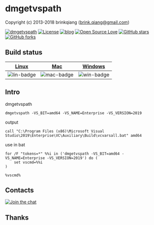 # dmgetvspath

Copyright (c) 2013-2018 brinkqiang (brink.qiang@gmail.com)

[![dmgetvspath](https://img.shields.io/badge/brinkqiang-dmgetvspath-blue.svg?style=flat-square)](https://github.com/brinkqiang/dmgetvspath)
[![License](https://img.shields.io/badge/license-MIT-brightgreen.svg)](https://github.com/brinkqiang/dmgetvspath/blob/master/LICENSE)
[![blog](https://img.shields.io/badge/Author-Blog-7AD6FD.svg)](https://brinkqiang.github.io/)
[![Open Source Love](https://badges.frapsoft.com/os/v3/open-source.png)](https://github.com/brinkqiang)
[![GitHub stars](https://img.shields.io/github/stars/brinkqiang/dmgetvspath.svg?label=Stars)](https://github.com/brinkqiang/dmgetvspath) 
[![GitHub forks](https://img.shields.io/github/forks/brinkqiang/dmgetvspath.svg?label=Fork)](https://github.com/brinkqiang/dmgetvspath)

## Build status
| [Linux][lin-link] | [Mac][mac-link] | [Windows][win-link] |
| :---------------: | :----------------: | :-----------------: |
| ![lin-badge]      | ![mac-badge]       | ![win-badge]        |

[lin-badge]: https://github.com/brinkqiang/dmgetvspath/workflows/linux/badge.svg "linux build status"
[lin-link]:  https://github.com/brinkqiang/dmgetvspath/actions/workflows/linux.yml "linux build status"
[mac-badge]: https://github.com/brinkqiang/dmgetvspath/workflows/mac/badge.svg "mac build status"
[mac-link]:  https://github.com/brinkqiang/dmgetvspath/actions/workflows/mac.yml "mac build status"
[win-badge]: https://github.com/brinkqiang/dmgetvspath/workflows/win/badge.svg "win build status"
[win-link]:  https://github.com/brinkqiang/dmgetvspath/actions/workflows/win.yml "win build status"

## Intro
dmgetvspath
```
dmgetvspath -VS_BIT=amd64 -VS_NAME=Enterprise -VS_VERSION=2019
```

output
```
call "C:\Program Files (x86)\Microsoft Visual Studio\2019\Enterprise\VC\Auxiliary\Build\vcvarsall.bat" amd64
```

use in bat
```
for /F "tokens=*" %%i in ('dmgetvspath -VS_BIT=amd64 -VS_NAME=Enterprise -VS_VERSION=2019') do ( 
    set vscmd=%%i
)

%vscmd%

```

## Contacts
[![Join the chat](https://badges.gitter.im/brinkqiang/dmgetvspath/Lobby.svg)](https://gitter.im/brinkqiang/dmgetvspath)

## Thanks
